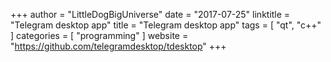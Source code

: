 +++
author = "LittleDogBigUniverse"
date = "2017-07-25"
linktitle = "Telegram desktop app"
title = "Telegram desktop app"
tags = [ "qt", "c++" ]
categories = [ "programming" ]
website = "https://github.com/telegramdesktop/tdesktop"
+++